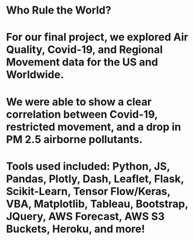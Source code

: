 # Who Rule the World?
# For our final project, we explored Air Quality, Covid-19, and Regional Movement data for the US and Worldwide.
# We were able to show a clear correlation between Covid-19, restricted movement, and a drop in PM 2.5 airborne pollutants.
# Tools used included: Python, JS, Pandas, Plotly, Dash, Leaflet, Flask, Scikit-Learn, Tensor Flow/Keras, VBA, Matplotlib, Tableau, Bootstrap, JQuery, AWS Forecast, AWS S3 Buckets, Heroku, and more!
